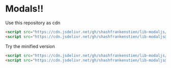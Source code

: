 # Modals!!

Use this repository as cdn

```html
<script src="https://cdn.jsdelivr.net/gh/shashfrankenstien/lib-modaljs/lib-modal.js"></script>
<script src="https://cdn.jsdelivr.net/gh/shashfrankenstien/lib-modaljs@v0.0.2/lib-modal.js"></script>
```

Try the minified version
```html
<script src="https://cdn.jsdelivr.net/gh/shashfrankenstien/lib-modaljs/lib-modal.min.js"></script>
<script src="https://cdn.jsdelivr.net/gh/shashfrankenstien/lib-modaljs@v0.0.2/lib-modal.min.js"></script>
```
